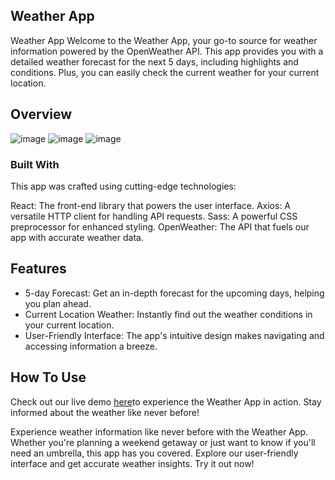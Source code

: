 ## Weather App


Weather App
Welcome to the Weather App, your go-to source for weather information powered by the OpenWeather API. This app provides you with a detailed weather forecast for the next 5 days, including highlights and conditions. Plus, you can easily check the current weather for your current location.

## Overview
![image](https://github.com/Kuba-Nowoszynski/weather-app/assets/117540841/a466dd98-7145-4d61-b693-4efcadb54096)
![image](https://github.com/Kuba-Nowoszynski/weather-app/assets/117540841/be9666eb-e535-4190-b773-42421ac36589)
![image](https://github.com/Kuba-Nowoszynski/weather-app/assets/117540841/b0a01062-9109-4c07-a7d6-f83231c63870)


### Built With
This app was crafted using cutting-edge technologies:

React: The front-end library that powers the user interface.
Axios: A versatile HTTP client for handling API requests.
Sass: A powerful CSS preprocessor for enhanced styling.
OpenWeather: The API that fuels our app with accurate weather data.
## Features
- 5-day Forecast: Get an in-depth forecast for the upcoming days, helping you plan ahead.
- Current Location Weather: Instantly find out the weather conditions in your current location.
- User-Friendly Interface: The app's intuitive design makes navigating and accessing information a breeze.

## How To Use
Check out our live demo [here](https://q8-weather.netlify.app/)to experience the Weather App in action. Stay informed about the weather like never before!

Experience weather information like never before with the Weather App. Whether you're planning a weekend getaway or just want to know if you'll need an umbrella, this app has you covered. Explore our user-friendly interface and get accurate weather insights. Try it out now!

